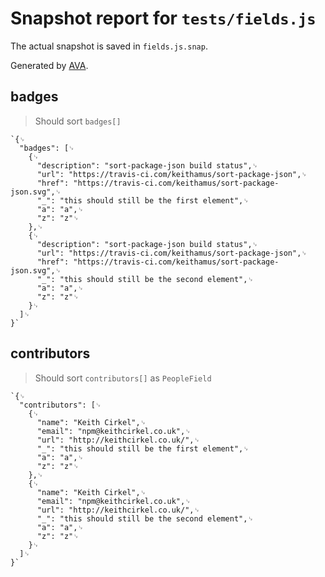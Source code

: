 # Snapshot report for `tests/fields.js`

The actual snapshot is saved in `fields.js.snap`.

Generated by [AVA](https://avajs.dev).

## badges

> Should sort `badges[]`

    `{␊
      "badges": [␊
        {␊
          "description": "sort-package-json build status",␊
          "url": "https://travis-ci.com/keithamus/sort-package-json",␊
          "href": "https://travis-ci.com/keithamus/sort-package-json.svg",␊
          "_": "this should still be the first element",␊
          "a": "a",␊
          "z": "z"␊
        },␊
        {␊
          "description": "sort-package-json build status",␊
          "url": "https://travis-ci.com/keithamus/sort-package-json",␊
          "href": "https://travis-ci.com/keithamus/sort-package-json.svg",␊
          "_": "this should still be the second element",␊
          "a": "a",␊
          "z": "z"␊
        }␊
      ]␊
    }`

## contributors

> Should sort `contributors[]` as `PeopleField`

    `{␊
      "contributors": [␊
        {␊
          "name": "Keith Cirkel",␊
          "email": "npm@keithcirkel.co.uk",␊
          "url": "http://keithcirkel.co.uk/",␊
          "_": "this should still be the first element",␊
          "a": "a",␊
          "z": "z"␊
        },␊
        {␊
          "name": "Keith Cirkel",␊
          "email": "npm@keithcirkel.co.uk",␊
          "url": "http://keithcirkel.co.uk/",␊
          "_": "this should still be the second element",␊
          "a": "a",␊
          "z": "z"␊
        }␊
      ]␊
    }`
